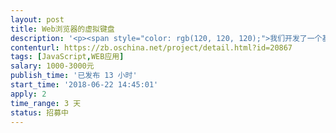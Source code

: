```yaml
---                
layout: post       
title: Web浏览器的虚拟键盘           
description: '<p><span style="color: rgb(120, 120, 120);">我们开发了一个基于高分辨率触摸屏设备的Web浏览器应用，使用的IE10，IE11。</span></p><p><span style="color: rgb(120, 120, 120);">分辨率有3840x2160，和 1920X1080两种。</span></p><p><br></p><p><span style="color: rgb(120, 120, 120);">由于Windows键盘使用不便，准备在Web浏览器上集成浏览器虚拟键盘，达到点文本框后，弹出相关键盘的效果。</span></p><p><span style="color: rgb(120, 120, 120);">需要三种键盘,基于JS</span></p><p><span style="color: rgb(120, 120, 120);">1，纯数字 + X&nbsp;</span></p><p><span style="color: rgb(120, 120, 120);">2，省份 + 数字 + 字母（车牌号输入使用）</span></p><p><span style="color: rgb(120, 120, 120);">3，基于输入法输入汉字的键盘（字母+数字）</span></p>'     
contenturl: https://zb.oschina.net/project/detail.html?id=20867      
tags: [JavaScript,WEB应用]            
salary: 1000-3000元          
publish_time: '已发布 13 小时'         
start_time: '2018-06-22 14:45:01'           
apply: 2                   
time_range: 3 天              
status: 招募中                  
---                 
```

